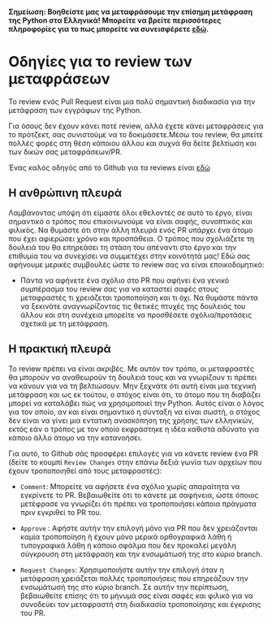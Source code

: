 **Σημείωση: Βοηθείστε μας να μεταφράσουμε την επίσημη μετάφραση της Python στα Ελληνικά! Μπορείτε να βρείτε περισσότερες πληροφορίες για το πως μπορείτε να συνεισφέρετε [εδώ](./../../CONTRIBUTING.md).**

# Οδηγίες για το review των μεταφράσεων

Το review ενός Pull Request είναι μια πολύ σημαντική διαδικασία για την μετάφραση των εγγράφων της Python.

Για όσους δεν έχουν κάνει ποτέ review, αλλά έχετε κάνει μεταφράσεις για το πρότζεκτ, σας συνιστούμε να το δοκιμάσετε.Μέσω του review, θα μπείτε πολλές φορές στη θέση κάποιου άλλου και συχνά θα δείτε βελτίωση και των δικών σας μεταφράσεων/PR.

Ένας καλός οδηγός από το Github για τα reviews είναι [εδώ](https://docs.github.com/en/pull-requests/collaborating-with-pull-requests/reviewing-changes-in-pull-requests/reviewing-proposed-changes-in-a-pull-request)

## Η ανθρώπινη πλευρά

Λαμβάνοντας υπόψη ότι είμαστε όλοι εθελοντές σε αυτό το έργο, είναι σημαντικό ο τρόπος που επικοινωνούμε να είναι σαφής, συνοπτικός και φιλικός. Να θυμάστε ότι στην άλλη πλευρά ενός PR υπάρχει ένα άτομο που έχει αφιερώσει χρόνο και προσπάθεια. Ο τρόπος που σχολιάζετε τη δουλειά του θα επηρεάσει τη στάση του απέναντι στο έργο και την επιθυμία του να συνεχίσει να συμμετέχει στην κοινότητά μας! Εδώ σας αφήνουμε μερικές συμβουλές ώστε το review σας να είναι εποικοδομητικό:

- Πάντα να αφήνετε ένα σχόλιο στο PR που αφήνει ένα γενικό συμπέρασμα του review σας για να καταστεί σαφές στους μεταφραστές τι χρειάζεται τροποποίηση και τι όχι. Να θυμάστε πάντα να ξεκινάτε αναγνωρίζοντας τις θετικές πτυχές της δουλειάς του άλλου και στη συνέχεια μπορείτε να προσθέσετε σχόλια/προτάσεις σχετικά με τη μετάφραση.

## Η πρακτική πλευρά

To review πρέπει να είναι ακριβές. Με αυτόν τον τρόπο, οι μεταφραστές θα μπορούν να αναθεωρούν τη δουλειά τους και να γνωρίζουν τι πρέπει να κάνουν για να τη βελτιώσουν. Μην ξεχνάτε ότι αυτή είναι μια τεχνική μετάφραση και ως εκ τούτου, ο στόχος είναι ότι, το άτομο που τη διαβάζει μπορεί να καταλάβει πώς να χρησιμοποιεί την Python. Αυτός είναι ο λόγος για τον οποίο, αν και είναι σημαντικό η σύνταξη να είναι σωστή, ο στόχος δεν είναι να γίνει μια εντατική ανασκόπηση της χρήσης των ελληνικών, εκτός εάν ο τρόπος με τον οποίο εκφράστηκε η ιδέα καθιστά αδύνατο για κάποιο άλλο άτομο να την κατανοήσει.

Για αυτό, το Github σάς προσφέρει επιλογές για να κάνετε review ένα PR (δείτε το κουμπί `Review Changes` στην επάνω δεξιά γωνία των αρχείων που έχουν τροποποιηθεί από τους μεταφραστές):

- `Comment`: Μπορείτε να αφήσετε ένα σχόλιο χωρίς απαραίτητα να εγκρίνετε το PR. Βεβαιωθείτε ότι το κάνετε με σαφήνεια, ώστε όποιος μετέφρασε να γνωρίζει ότι πρέπει να τροποποιήσει κάποια πράγματα πριν εγκριθεί το PR του.

- `Approve` : Αφήστε αυτήν την επιλογή μόνο για PR που δεν χρειάζονται καμία τροποποίηση ή έχουν μόνο μερικά ορθογραφικά λάθη ή τυπογραφικά λάθη ή κάποιο σφάλμα που δεν προκαλεί μεγάλη σύγκρουση στη μετάφραση και την ενσωμάτωσή της στο κύριο branch.

- `Request Changes`: Χρησιμοποιήστε αυτήν την επιλογή όταν η μετάφραση χρειάζεται πολλές τροποποιήσεις που επηρεάζουν την ενσωμάτωσή της στο κύριο branch. Σε αυτήν την περίπτωση, βεβαιωθείτε επίσης ότι το μήνυμά σας είναι σαφές και φιλικό για να συνοδεύει τον μεταφραστή στη διαδικασία τροποποίησης και έγκρισης του PR.
